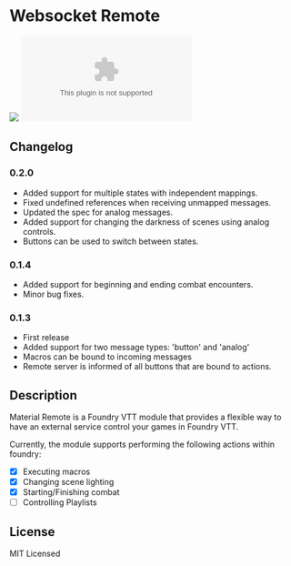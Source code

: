 # Websocket Remote

![](https://img.shields.io/badge/Foundry-v0.7.9-informational)
![Latest Release Download Count](https://img.shields.io/github/downloads/freudiangoat/material-remote/latest/module.zip)

<!--- Forge Bazaar Install % Badge -->
<!--- replace <your-module-name> with the `name` in your manifest -->
<!--- ![Forge Installs](https://img.shields.io/badge/dynamic/json?label=Forge%20Installs&query=package.installs&suffix=%25&url=https%3A%2F%2Fforge-vtt.com%2Fapi%2Fbazaar%2Fpackage%2F<your-module-name>&colorB=4aa94a) -->

## Changelog

### 0.2.0

* Added support for multiple states with independent mappings.
* Fixed undefined references when receiving unmapped messages.
* Updated the spec for analog messages.
* Added support for changing the darkness of scenes using analog controls.
* Buttons can be used to switch between states.

### 0.1.4

* Added support for beginning and ending combat encounters.
* Minor bug fixes.

### 0.1.3

* First release
* Added support for two message types: 'button' and 'analog'
* Macros can be bound to incoming messages
* Remote server is informed of all buttons that are bound to actions.

## Description

Material Remote is a Foundry VTT module that provides a flexible way to have an external service control your games in Foundry VTT.

Currently, the module supports performing the following actions within foundry:

- [x] Executing macros
- [x] Changing scene lighting
- [x] Starting/Finishing combat
- [ ] Controlling Playlists

## License

MIT Licensed
